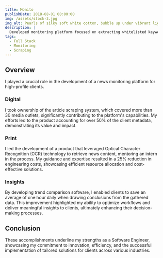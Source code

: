 ```yaml
---
title: Monito
publishDate: 2018-08-01 00:00:00
img: /assets/stock-3.jpg
img_alt: Pearls of silky soft white cotton, bubble up under vibrant lighting
description: |
  Developed monitoring platform focused on extracting whitelisted keywords and relevant information to streamline their operations.
tags:
  - Full Stack
  - Monitoring
  - Scraping
---
```


## Overview

I played a crucial role in the development of a news monitoring platform for high-profile clients.

### Digital

I took ownership of the article scraping system, which covered more than 30 media outlets, significantly contributing to the platform's capabilities. My efforts led to the product accounting for over 50% of the client metadata, demonstrating its value and impact.

### Print

I led the development of a product that leveraged Optical Character Recognition (OCR) technology to retrieve news content, mentoring an intern in the process. My guidance and expertise resulted in a 25% reduction in engineering costs, showcasing efficient resource allocation and cost-effective solutions.

### Insights

By developing trend comparison software, I enabled clients to save an average of one hour daily when drawing conclusions from the gathered data. This improvement highlighted my ability to optimize workflows and deliver meaningful insights to clients, ultimately enhancing their decision-making processes.

## Conclusion

These accomplishments underline my strengths as a Software Engineer, showcasing my commitment to innovation, efficiency, and the successful implementation of tailored solutions for clients across various industries.
